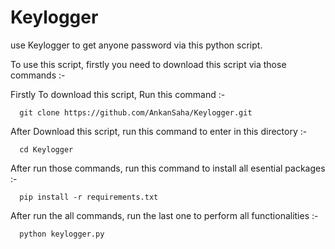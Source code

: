 # Keylogger
use Keylogger to get anyone password via this python script.

To use this script, firstly you need to download this script via those commands :- 

Firstly To download this script, Run this command :- 

      git clone https://github.com/AnkanSaha/Keylogger.git
      
After Download this script, run this command to enter in this directory :- 

      cd Keylogger
      
After run those commands, run this command to install all esential packages :- 

      pip install -r requirements.txt
      
After run the all commands, run the last one to perform all functionalities :- 

      python keylogger.py
